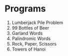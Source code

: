 # Programs

1. Lumberjack Pile Problem
2. 99 Bottles of Beer
3. Garland Words
4. Palindromic Words
5. Rock, Paper, Scissors
6. Towers of Hanoi

